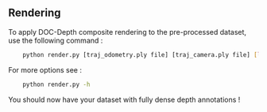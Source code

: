 ## Rendering

To apply DOC-Depth composite rendering to the pre-processed dataset, use the following command :


```bash
    python render.py [traj_odometry.ply file] [traj_camera.ply file] [lidar_frame_directory] --intrinsic [calib.json file] --extrinsic [calib_lidar_ref_cam.txt file] -o [output_directory]
```


For more options see : 
```bash
    python render.py -h
```

You should now have your dataset with fully dense depth annotations !